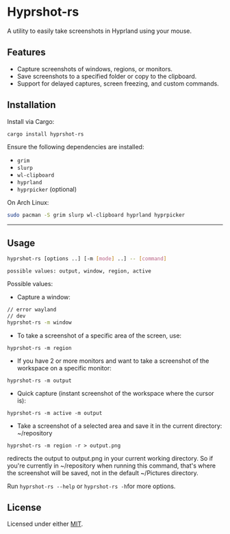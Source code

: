 # Hyprshot-rs

A utility to easily take screenshots in Hyprland using your mouse.

## Features
- Capture screenshots of windows, regions, or monitors.
- Save screenshots to a specified folder or copy to the clipboard.
- Support for delayed captures, screen freezing, and custom commands.

## Installation

Install via Cargo:
```bash
cargo install hyprshot-rs
```

Ensure the following dependencies are installed:
- `grim`
- `slurp`
- `wl-clipboard`
- `hyprland`
- `hyprpicker` (optional)

On Arch Linux:
```bash
sudo pacman -S grim slurp wl-clipboard hyprland hyprpicker
```
___
## Usage

```bash
hyprshot-rs [options ..] [-m [mode] ..] -- [command]
```
```
possible values: output, window, region, active
```

Possible values:
- Capture a window:
```bash
// error wayland
// dev
hyprshot-rs -m window
```
- To take a screenshot of a specific area of the screen, use:
```
hyprshot-rs -m region
```
- If you have 2 or more monitors and want to take a screenshot of the workspace on a specific monitor: 
```
hyprshot-rs -m output
```
- Quick capture (instant screenshot of the workspace where the cursor is):
```
hyprshot-rs -m active -m output
```
- Take a screenshot of a selected area and save it in the current directory:
~/repository
```
hyprshot-rs -m region -r > output.png
```
redirects the output to output.png in your current working directory. So if you're currently in ~/repository when running this command, that's where the screenshot will be saved, not in the default ~/Pictures directory.

Run `hyprshot-rs --help` or `hyprshot-rs -h`for more options.

## License
Licensed under either [MIT](LICENSE.md).
